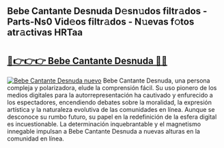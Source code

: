 ## Bebe Cantante Desnuda D𝚎sn𝚞dos filtr𝚊dos - Parts-Ns0 Vid𝚎os filtr𝚊dos - N𝚞evas f𝚘tos atr𝚊ctivas HRTaa

# <h2><a href="http://mb47g7b.tromn.icu/?c=Bebe+Cantante+Desnuda">🔗👉👉👉 Bebe Cantante Desnuda 🔗🔗</a></h2>

[![Bebe Cantante Desnuda nuevo](https://i.imgur.com/pEAQMta.gif)](http://mb47g7b.tromn.icu/?c=Bebe+Cantante+Desnuda)
Bebe Cantante Desnuda, una persona compleja y polarizadora, elude la comprensión fácil. Su uso pionero de los medios digitales para la autorrepresentación ha cautivado y enfurecido a los espectadores, encendiendo debates sobre la moralidad, la expresión artística y la naturaleza evolutiva de las comunidades en línea. Aunque se desconoce su rumbo futuro, su papel en la redefinición de la esfera digital es incuestionable. La determinación inquebrantable y el magnetismo innegable impulsan a Bebe Cantante Desnuda a nuevas alturas en la comunidad en línea.
